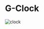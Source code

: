 # G-Clock
![clock](https://user-images.githubusercontent.com/94731936/149487110-58908764-496f-4ee8-a52d-16ad28360ec4.jpg)
